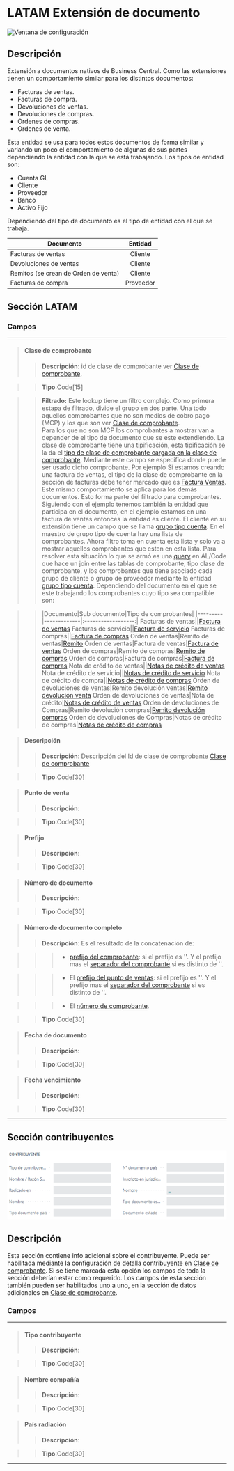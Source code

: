# LATAM Extensión de documento
![Ventana de configuración](../../Imagenes/LATAM-DocumentExtension-MainPage.PNG)

## Descripción
Extensión a documentos nativos de Business Central. Como las extensiones tienen un comportamiento similar para los distintos documentos:

* Facturas de ventas.
* Facturas de compra.
* Devoluciones de ventas.
* Devoluciones de compras.
* Ordenes de compras.
* Ordenes de venta. 

Esta entidad se usa para todos estos documentos de forma similar y variando un poco el comportamiento de algunas de sus partes dependiendo la entidad con la que se está trabajando. Los tipos de entidad son:

* Cuenta GL
* Cliente
* Proveedor
* Banco 
* Activo Fijo

Dependiendo del tipo de documento es el tipo de entidad con el que se trabaja. 

Documento|Entidad
---------|:-------:
Facturas de ventas|Cliente
Devoluciones de ventas|Cliente
Remitos (se crean de Orden de venta)|Cliente
Facturas de compra|Proveedor





## Sección LATAM
### Campos
***
>#### Clase de comprobante
>>**Descripción**: id de clase de comprobante ver [Clase de comprobante](../Maestros/LATAM-VoucherClass.md). 

>>**Tipo**:Code[15]

>>**Filtrado:** Este lookup tiene un filtro complejo. Como primera estapa de filtrado, divide el grupo en dos parte. Una todo aquellos comprobantes que no son medios de cobro pago (MCP) y los que son ver [Clase de comprobante](../Maestros/LATAM-VoucherClass.md).<br>
Para los que no son MCP los comprobantes a mostrar van a depender de el tipo de documento que se este extendiendo. La clase de comprobante tiene una tipificación, esta tipificación se la da el [tipo de clase de comprobante cargada en la clase de comprobante](../Maestros/LATAM-VoucherClass.md#tipo-clase-comprobantes). Mediante este campo se especifica donde puede ser usado dicho comprobante. Por ejemplo Si estamos creando una factura de ventas, el tipo de la clase de comprobante en la sección de facturas debe tener marcado que es [Factura Ventas](../Maestros/LATAM-VoucherClassType.md#factura-ventas). Este mismo comportamiento se aplica para los demás documentos. Esto forma parte del filtrado para comprobantes. Siguiendo con el ejemplo tenemos también la entidad que participa en el documento, en el ejemplo estamos en una factura de ventas entonces la entidad es cliente. El cliente en su extensión tiene un campo que se llama [grupo tipo cuenta](../Maestros/LATAM-AccountTypeGroup.md#seccion-clase-de-comprobante-clienteproveedor). En el maestro de grupo tipo de cuenta hay una lista de comprobantes. Ahora filtro toma en cuenta esta lista y solo va a mostrar aquellos comprobantes que esten en esta lista.
Para resolver esta situación lo que se armó es una [query](../Desarrollo/Queries/LATAM-VoucherClassLookup/LATAM-VoucherClassLookup.md) en AL/Code que hace un join entre las tablas de comprobante, tipo clase de comprobante, y los comprobantes que tiene asociado cada grupo de cliente o grupo de proveedor mediante la entidad [grupo tipo cuenta](../Maestros/LATAM-AccountTypeGroup.md#seccion-clase-de-comprobante-clienteproveedor).
Dependiendo del documento en el que se este trabajando los comprobantes cuyo tipo sea compatible son:

>>|Documento|Sub documento|Tipo de comprobantes|
|---------|-------------|:------------------:|
Facturas de ventas||[Factura de ventas](../Maestros/LATAM-VoucherClassType.md#factura-ventas)
Facturas de servicio||[Factura de servicio](../Maestros/LATAM-VoucherClassType.md#factura-de-servicio)
Facturas de compras||[Factura de compras](../Maestros/LATAM-VoucherClassType.md#factura-compras)
Orden de ventas|Remito de ventas|[Remito](../Maestros/LATAM-VoucherClassType.md#remito)
Orden de ventas|Factura de ventas|[Factura de ventas](../Maestros/LATAM-VoucherClassType.md#factura-ventas)
Orden de compras|Remito de compras|[Remito de compras](../Maestros/LATAM-VoucherClassType.md#factura-ventas)
Orden de compras|Factura de compras|[Factura de compras](../Maestros/LATAM-VoucherClassType.md#factura-ventas)
Nota de crédito de ventas||[Notas de crédito de ventas](../Maestros/LATAM-VoucherClassType.md#notas-de-credito-de-ventas)
Nota de crédito de servicio||[Notas de crédito de servicio](../Maestros/LATAM-VoucherClassType.md#notas-de-credito-de-servicio)
Nota de crédito de compra||[Notas de crédito de compras](../Maestros/LATAM-VoucherClassType.md#remito)
Orden de devoluciones de ventas|Remito devolución ventas|[Remito devolución venta](../Maestros/LATAM-VoucherClassType.md#remito-devolucion)
Orden de devoluciones de ventas|Nota de crédito|[Notas de crédito de ventas](../Maestros/LATAM-VoucherClassType.md#notas-de-credito-de-ventas)
Orden de devoluciones de Compras|Remito devolución compras|[Remito devolución compras](../Maestros/LATAM-VoucherClassType.md#remito-devolucion)
Orden de devoluciones de Compras|Notas de crédito de compras|[Notas de crédito de compras](../Maestros/LATAM-VoucherClassType.md#remito-devolucion)


>#### Descripción
>>**Descripción**: Descripción del Id de clase de comprobante [Clase de comprobante](../Maestros/LATAM-VoucherClass.md)
	
>>**Tipo**:Code[30]

>#### Punto de venta
>>**Descripción**: 
	
	
>>**Tipo**:Code[30]

>#### Prefijo
>>**Descripción**: 
	
	
>>**Tipo**:Code[30]

>#### Número de documento
>>**Descripción**: 
	
	
>>**Tipo**:Code[30]

>#### Número de documento completo
>>**Descripción**: Es el resultado de la concatenación de:

>>>* [prefijo del comprobante](../Maestros/LATAM-VoucherClass.md#prefijo): si el prefijo es ''. Y el prefijo mas el [separador del comprobante](../Maestros/LATAM-VoucherClass.md#separador) si es distinto de ''.

>>>* El [prefijo del punto de ventas](../LATAM-DocumentExtension/LATAM-DocumentExtension.md#prefijo):  si el prefijo es ''. Y el prefijo mas el [separador del comprobante](../Maestros/LATAM-VoucherClass.md#separador) si es distinto de ''.

>>>* El [número de comprobante]().
	
	
>>**Tipo**:Code[30]

>#### Fecha de documento
>>**Descripción**: 
	
	
>>**Tipo**:Code[30]

>#### Fecha vencimiento
>>**Descripción**: 
	
	
>>**Tipo**:Code[30]
***
## Sección contribuyentes
![Ventana de configuración](../Imagenes/LATAM-DocumentExtension-Seccion-Taxpayer.PNG)
## Descripción
Esta sección contiene info adicional sobre el contribuyente. Puede ser habilitada mediante la configuración de detalla contribuyente en [Clase de comprobante](../Maestros/LATAM-VoucherClass.md). Si se tiene marcada esta opción los campos de toda la sección deberían estar como requerido. Los campos de esta sección también pueden ser habilitados uno a uno, en la sección de datos adicionales en [Clase de comprobante](../Maestros/LATAM-VoucherClass.md).

### Campos
***
>#### Tipo contribuyente
>>**Descripción**: 
	
	
>>**Tipo**:Code[30]

>#### Nombre compañía
>>**Descripción**: 
	
	
>>**Tipo**:Code[30]

>#### País radiación
>>**Descripción**: 
	
	
>>**Tipo**:Code[30]
***
